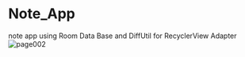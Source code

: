 # Note_App
note app using Room Data Base and DiffUtil for  RecyclerView Adapter
![page002](https://user-images.githubusercontent.com/77733080/230638622-cc6a76e9-fb9e-4025-9f95-ec6fee37e333.png)
